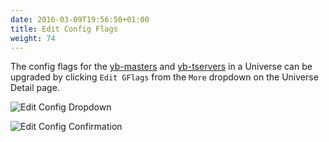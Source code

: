 ```yaml
---
date: 2016-03-09T19:56:50+01:00
title: Edit Config Flags
weight: 74
---
```


The config flags for the [yb-masters](/admin/yb-master/) and [yb-tservers](/admin/yb-tserver/) in a Universe can be upgraded by clicking `Edit GFlags` from the `More` dropdown on the Universe Detail page.

![Edit Config Dropdown](/images/edit-config-1.png)

![Edit Config Confirmation](/images/edit-config-2.png)